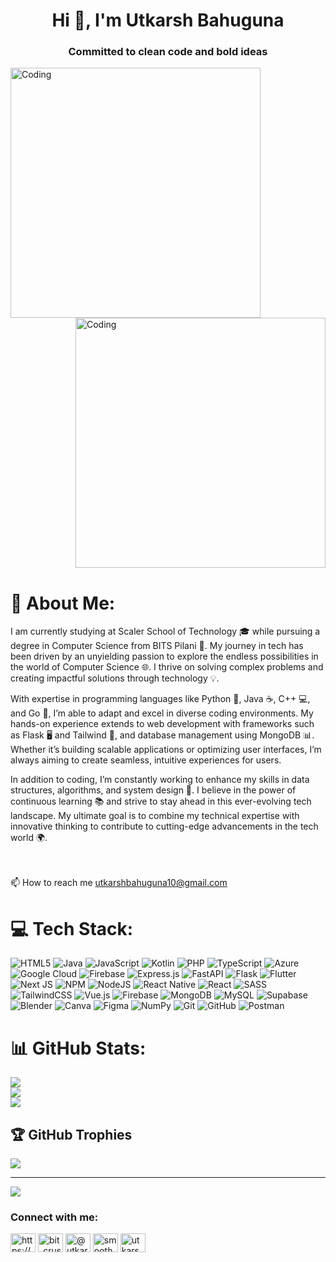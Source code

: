 <h1 align="center">Hi 👋, I'm Utkarsh Bahuguna</h1>
<h3 align="center">Committed to clean code and bold ideas</h3>

<div style="width: 100%; overflow: hidden;">
  <img alt="Coding" width="400" src="https://i.gifer.com/46xR.gif" style="float: left; margin-right: 20px;">
  <img alt="Coding" width="400" src="https://i.gifer.com/bJk.gif" style="float: right; margin-left: 20px;">
</div>







# 💫 About Me:
I am currently studying at Scaler School of Technology 🎓 while pursuing a degree in Computer Science from BITS Pilani 🏫. My journey in tech has been driven by an unyielding passion to explore the endless possibilities in the world of Computer Science 🌐. I thrive on solving complex problems and creating impactful solutions through technology 💡.

With expertise in programming languages like Python 🐍, Java ☕, C++ 💻, and Go 🚀, I’m able to adapt and excel in diverse coding environments. My hands-on experience extends to web development with frameworks such as Flask 🖥️ and Tailwind 🌟, and database management using MongoDB 📊. Whether it’s building scalable applications or optimizing user interfaces, I’m always aiming to create seamless, intuitive experiences for users.

In addition to coding, I’m constantly working to enhance my skills in data structures, algorithms, and system design 🔧. I believe in the power of continuous learning 📚 and strive to stay ahead in this ever-evolving tech landscape. My ultimate goal is to combine my technical expertise with innovative thinking to contribute to cutting-edge advancements in the tech world 🌍.

<br><br>📫 How to reach me utkarshbahuguna10@gmail.com

# 💻 Tech Stack:
![HTML5](https://img.shields.io/badge/html5-%23E34F26.svg?style=for-the-badge&logo=html5&logoColor=white) ![Java](https://img.shields.io/badge/java-%23ED8B00.svg?style=for-the-badge&logo=openjdk&logoColor=white) ![JavaScript](https://img.shields.io/badge/javascript-%23323330.svg?style=for-the-badge&logo=javascript&logoColor=%23F7DF1E) ![Kotlin](https://img.shields.io/badge/kotlin-%237F52FF.svg?style=for-the-badge&logo=kotlin&logoColor=white) ![PHP](https://img.shields.io/badge/php-%23777BB4.svg?style=for-the-badge&logo=php&logoColor=white) ![TypeScript](https://img.shields.io/badge/typescript-%23007ACC.svg?style=for-the-badge&logo=typescript&logoColor=white) ![Azure](https://img.shields.io/badge/azure-%230072C6.svg?style=for-the-badge&logo=microsoftazure&logoColor=white) ![Google Cloud](https://img.shields.io/badge/GoogleCloud-%234285F4.svg?style=for-the-badge&logo=google-cloud&logoColor=white) ![Firebase](https://img.shields.io/badge/firebase-%23039BE5.svg?style=for-the-badge&logo=firebase) ![Express.js](https://img.shields.io/badge/express.js-%23404d59.svg?style=for-the-badge&logo=express&logoColor=%2361DAFB) ![FastAPI](https://img.shields.io/badge/FastAPI-005571?style=for-the-badge&logo=fastapi) ![Flask](https://img.shields.io/badge/flask-%23000.svg?style=for-the-badge&logo=flask&logoColor=white) ![Flutter](https://img.shields.io/badge/Flutter-%2302569B.svg?style=for-the-badge&logo=Flutter&logoColor=white) ![Next JS](https://img.shields.io/badge/Next-black?style=for-the-badge&logo=next.js&logoColor=white) ![NPM](https://img.shields.io/badge/NPM-%23CB3837.svg?style=for-the-badge&logo=npm&logoColor=white) ![NodeJS](https://img.shields.io/badge/node.js-6DA55F?style=for-the-badge&logo=node.js&logoColor=white) ![React Native](https://img.shields.io/badge/react_native-%2320232a.svg?style=for-the-badge&logo=react&logoColor=%2361DAFB) ![React](https://img.shields.io/badge/react-%2320232a.svg?style=for-the-badge&logo=react&logoColor=%2361DAFB) ![SASS](https://img.shields.io/badge/SASS-hotpink.svg?style=for-the-badge&logo=SASS&logoColor=white) ![TailwindCSS](https://img.shields.io/badge/tailwindcss-%2338B2AC.svg?style=for-the-badge&logo=tailwind-css&logoColor=white) ![Vue.js](https://img.shields.io/badge/vue.js-%2335495e.svg?style=for-the-badge&logo=vuedotjs&logoColor=%234FC08D) ![Firebase](https://img.shields.io/badge/firebase-a08021?style=for-the-badge&logo=firebase&logoColor=ffcd34) ![MongoDB](https://img.shields.io/badge/MongoDB-%234ea94b.svg?style=for-the-badge&logo=mongodb&logoColor=white) ![MySQL](https://img.shields.io/badge/mysql-4479A1.svg?style=for-the-badge&logo=mysql&logoColor=white) ![Supabase](https://img.shields.io/badge/Supabase-3ECF8E?style=for-the-badge&logo=supabase&logoColor=white) ![Blender](https://img.shields.io/badge/blender-%23F5792A.svg?style=for-the-badge&logo=blender&logoColor=white) ![Canva](https://img.shields.io/badge/Canva-%2300C4CC.svg?style=for-the-badge&logo=Canva&logoColor=white) ![Figma](https://img.shields.io/badge/figma-%23F24E1E.svg?style=for-the-badge&logo=figma&logoColor=white) ![NumPy](https://img.shields.io/badge/numpy-%23013243.svg?style=for-the-badge&logo=numpy&logoColor=white) ![Git](https://img.shields.io/badge/git-%23F05033.svg?style=for-the-badge&logo=git&logoColor=white) ![GitHub](https://img.shields.io/badge/github-%23121011.svg?style=for-the-badge&logo=github&logoColor=white) ![Postman](https://img.shields.io/badge/Postman-FF6C37?style=for-the-badge&logo=postman&logoColor=white)
# 📊 GitHub Stats:
![](https://github-readme-stats.vercel.app/api?username=u7k4rs6&theme=tokyonight&hide_border=true&include_all_commits=true&count_private=true)<br/>
![](https://github-readme-streak-stats.herokuapp.com/?user=u7k4rs6&theme=tokyonight&hide_border=true)<br/>
![](https://github-readme-stats.vercel.app/api/top-langs/?username=u7k4rs6&theme=tokyonight&hide_border=true&include_all_commits=true&count_private=true&layout=compact)

## 🏆 GitHub Trophies
![](https://github-profile-trophy.vercel.app/?username=u7k4rs6&theme=tokyonight&no-frame=true&no-bg=false&margin-w=4)

---
[![](https://visitcount.itsvg.in/api?id=u7k4rs6&icon=6&color=10)](https://visitcount.itsvg.in)

<h3 align="left">Connect with me:</h3>
<p align="left">
<a href="https://linkedin.com/in/https://www.linkedin.com/in/utkarshbahuguna666/" target="blank"><img align="center" src="https://raw.githubusercontent.com/rahuldkjain/github-profile-readme-generator/master/src/images/icons/Social/linked-in-alt.svg" alt="https://www.linkedin.com/in/utkarshbahuguna666/" height="30" width="40" /></a>
<a href="https://www.codechef.com/users/bit_crusader_4" target="blank"><img align="center" src="https://cdn.jsdelivr.net/npm/simple-icons@3.1.0/icons/codechef.svg" alt="bit_crusader_4" height="30" width="40" /></a>
<a href="https://www.hackerrank.com/@utkarshbahuguna3" target="blank"><img align="center" src="https://raw.githubusercontent.com/rahuldkjain/github-profile-readme-generator/master/src/images/icons/Social/hackerrank.svg" alt="@utkarshbahuguna3" height="30" width="40" /></a>
<a href="https://codeforces.com/profile/smoothoperander" target="blank"><img align="center" src="https://raw.githubusercontent.com/rahuldkjain/github-profile-readme-generator/master/src/images/icons/Social/codeforces.svg" alt="smoothoperander" height="30" width="40" /></a>
<a href="https://www.leetcode.com/utkarshbahuguna" target="blank"><img align="center" src="https://raw.githubusercontent.com/rahuldkjain/github-profile-readme-generator/master/src/images/icons/Social/leet-code.svg" alt="utkarshbahuguna" height="30" width="40" /></a>
</p>
